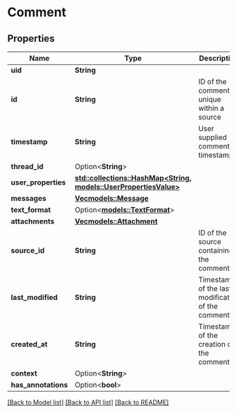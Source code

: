 # Comment

## Properties

Name | Type | Description | Notes
------------ | ------------- | ------------- | -------------
**uid** | **String** |  | 
**id** | **String** | ID of the comment unique within a source | 
**timestamp** | **String** | User supplied comment timestamp | 
**thread_id** | Option<**String**> |  | [optional]
**user_properties** | [**std::collections::HashMap<String, models::UserPropertiesValue>**](User_Properties_value.md) |  | 
**messages** | [**Vec<models::Message>**](Message.md) |  | 
**text_format** | Option<[**models::TextFormat**](TextFormat.md)> |  | [optional]
**attachments** | [**Vec<models::Attachment>**](Attachment.md) |  | 
**source_id** | **String** | ID of the source containing the comment | 
**last_modified** | **String** | Timestamp of the last modification of the comment | 
**created_at** | **String** | Timestamp of the creation of the comment | 
**context** | Option<**String**> |  | [optional]
**has_annotations** | Option<**bool**> |  | [optional]

[[Back to Model list]](../README.md#documentation-for-models) [[Back to API list]](../README.md#documentation-for-api-endpoints) [[Back to README]](../README.md)


